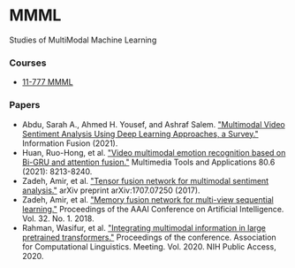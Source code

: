 # MMML
Studies of MultiModal Machine Learning

### Courses

* [11-777 MMML](https://cmu-multicomp-lab.github.io/mmml-course/fall2020/)

### Papers

* Abdu, Sarah A., Ahmed H. Yousef, and Ashraf Salem. ["Multimodal Video Sentiment Analysis Using Deep Learning Approaches, a Survey."](https://www.sciencedirect.com/science/article/abs/pii/S1566253521001299) Information Fusion (2021).
* Huan, Ruo-Hong, et al. ["Video multimodal emotion recognition based on Bi-GRU and attention fusion."](https://link.springer.com/article/10.1007/s11042-020-10030-4) Multimedia Tools and Applications 80.6 (2021): 8213-8240.
* Zadeh, Amir, et al. ["Tensor fusion network for multimodal sentiment analysis."](https://arxiv.org/pdf/1707.07250.pdf) arXiv preprint arXiv:1707.07250 (2017).
* Zadeh, Amir, et al. ["Memory fusion network for multi-view sequential learning."](https://ojs.aaai.org/index.php/AAAI/article/view/12021) Proceedings of the AAAI Conference on Artificial Intelligence. Vol. 32. No. 1. 2018.
* Rahman, Wasifur, et al. ["Integrating multimodal information in large pretrained transformers."](https://aclanthology.org/2020.acl-main.214.pdf) Proceedings of the conference. Association for Computational Linguistics. Meeting. Vol. 2020. NIH Public Access, 2020.
